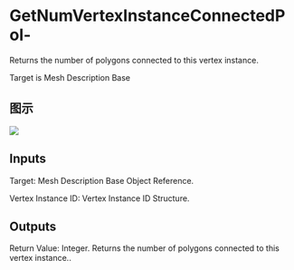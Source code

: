 # GetNumVertexInstanceConnectedPol-

Returns the number of polygons connected to this vertex instance.

Target is Mesh Description Base

## 图示

![]($-20221218-20035393.png)

## Inputs

Target: Mesh Description Base Object Reference.

Vertex Instance ID: Vertex Instance ID Structure.  

## Outputs

Return Value: Integer. Returns the number of polygons connected to this vertex instance..

